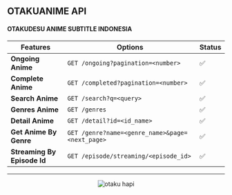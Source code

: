 ## OTAKUANIME API

####  OTAKUDESU ANIME SUBTITLE INDONESIA 

| Features | Options | Status |
| --- | --- | --- |
| **Ongoing Anime** | `GET /ongoing?pagination=<number>` | ✅ |
| **Complete Anime** | `GET /completed?pagination=<number>` | ✅ |
| **Search Anime** | `GET /search?q=<query>` | ✅ |
| **Genres Anime** | `GET /genres` | ✅ |
| **Detail Anime** | `GET /detail?id=<id_name>` | ✅ |
| **Get Anime By Genre** | `GET /genre?name=<genre_name>&page=<next_page>` | ✅ |
| **Streaming By Episode Id** | `GET /episode/streaming/<episode_id>` | ✅ |

____


<div align="center" width="100%">
    <img src="./otaku-hapi.svg" alt="otaku hapi">
</div>